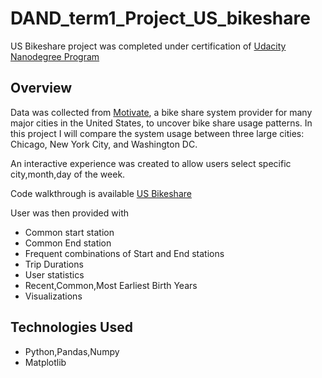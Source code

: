 # DAND_term1_Project_US_bikeshare

US Bikeshare project was completed under certification of [Udacity Nanodegree Program](https://classroom.udacity.com)

## Overview

Data was collected from [Motivate](https://www.motivateco.com/), a bike share system provider for many major cities in the United States, to uncover bike share usage patterns. In this project I will compare the system usage between three large cities: Chicago, New York City, and Washington DC.

An interactive experience was created to allow users select specific city,month,day of the week.

Code walkthrough is available [US Bikeshare](https://github.com/pooja2512/DAND-term1_project_US-bikeshare/blob/master/Explore_US_Bikeshare.ipynb)

User was then provided with 

- Common start station
- Common End station
- Frequent combinations of Start and End stations
- Trip Durations
- User statistics
- Recent,Common,Most Earliest Birth Years
- Visualizations

## Technologies Used
- Python,Pandas,Numpy
- Matplotlib



